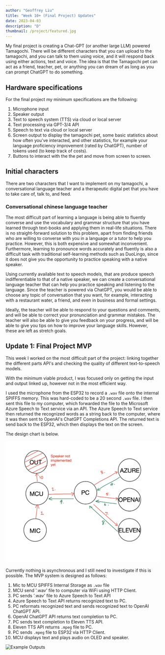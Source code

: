 ```yaml
---
author: "Geoffrey Liu"
title: "Week 10+ (Final Project) Updates"
date: 2023-04-03
description: "D"
thumbnail: /project/featured.jpg
---
```


My final project is creating a Chat-GPT (or another large LLM) powered Tamagochi. There will be different characters that you can upload to the tamagochi, and you can talk to them using voice, and it will respond back using either actions, text and voice. The idea is that the Tamagochi pet can act as a friend, teacher, pet, or anything you can dream of as long as you can prompt ChatGPT to do something.

## Hardware specifications
For the final project my minimum specifications are the following:

1. Microphone input
2. Speaker output
3. Text to speech system (TTS) via cloud or local server
4. Text processing via GPT-3/4 API
5. Speech to text via cloud or local server
6. Screen output to display the tamagochi pet, some basic statistics about how often you've interacted, and other statistics, for example your language proficiency improvement (rated by ChatGPT), number of tokens used (to keep track of costs).
7. Buttons to interact with the the pet and move from screen to screen.

## Initial characters

There are two characters that I want to implement on my tamagochi, a conversational language teacher and a therapeutic digital pet that you have to take care of, talk to, and feed.

### Conversational chinese language teacher

The most difficult part of learning a language is being able to fluently converse and use the vocabulary and grammar structure that you have learned through text-books and applying them in real-life situations. There is no straight-forward solution to this problem, apart from finding friends who are willing to converse with you in a language or a tutor to help you practice. However, this is both expensive and somewhat inconvenient. Furthermore, learning to pronounce words accurately and fluently is also a difficult task with traditional self-learning methods such as DuoLingo, since it does not give you the opportunity to practice speaking with a native speaker.

Using currently available text to speech models, that are produce speech  indifferentiable to that of a native speaker, we can create a conversational language teacher that can help you practice speaking and listening to the language. Since the teacher is powered via ChatGPT, you would be able to choose any topic of conversation that you want, for example, interacting with a restaurant water, a friend, and even in business and formal settings.

Ideally, the teacher will be able to respond to your questions and comments, and will be able to correct your pronunciation and grammar mistakes. The teacher will also be able to give you feedback on your progress, and will be able to give you tips on how to improve your language skills. However, these are left as stretch goals.


## Update 1: Final Project MVP

This week I worked on the most difficult part of the project: linking together the different parts API's and checking the quality of different text-to-speech models.

With the minimum viable product, I was focused only on getting the input and output linked up, however not in the most efficient way.

I used the microphone from the ESP32 to record a `.wav` file onto the internal SPIFFS memory. This was hard-coded to be a 20 second `.wav` file. I then sent this file to my computer, which forwarded the file to the Microsoft Azure Speech to Text service via an API. The Azure Speech to Text service then returned the recognized words as a string back to the computer, where it was then sent to OpenAI's ChatGPT Completions API. The returned text is send back to the ESP32, which then displays the text on the screen.

The design chart is below.

![Design Chart](/project/mvp_design.jpg)

Currently nothing is asynchronous and I still need to investigate if this is possible. The MVP system is designed as follows:

1. Mic to MCU SPIFFS Internal Storage as `.wav` file
2. MCU send '.wav' file to computer via WiFi using HTTP Client.
3. PC sends '.wav' file to Azure Speech to Text API
4. Azure Speech to Text API returns recognized text to PC.
5. PC reformats recognized text and sends recognized text to OpenAI ChatGPT API.
6. OpenAI ChatGPT API returns text completion to PC.
7. PC sends text completion to Eleven TTS API.
8. Eleven TTS API returns `.mpeg` file to PC.
9. PC sends `.mpeg` file to ESP32 via HTTP Client.
10. MCU displays text and plays audio on OLED and speaker.

![Example Outputs](/project/design_chart.png)

